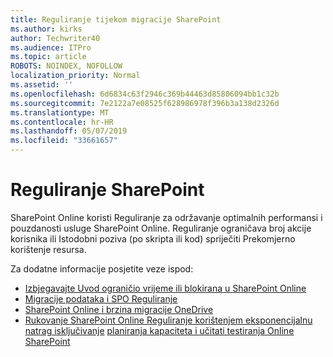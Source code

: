 ```yaml
---
title: Reguliranje tijekom migracije SharePoint
ms.author: kirks
author: Techwriter40
ms.audience: ITPro
ms.topic: article
ROBOTS: NOINDEX, NOFOLLOW
localization_priority: Normal
ms.assetid: ''
ms.openlocfilehash: 6d6834c63f2946c369b44463d85806094bb1c32b
ms.sourcegitcommit: 7e2122a7e08525f628986978f396b3a138d2326d
ms.translationtype: MT
ms.contentlocale: hr-HR
ms.lasthandoff: 05/07/2019
ms.locfileid: "33661657"
---
```

# <a name="sharepoint-throttling"></a>Reguliranje SharePoint

SharePoint Online koristi Reguliranje za održavanje optimalnih performansi i pouzdanosti usluge SharePoint Online. Reguliranje ograničava broj akcije korisnika ili Istodobni poziva (po skripta ili kod) spriječiti Prekomjerno korištenje resursa. 

Za dodatne informacije posjetite veze ispod:

- [Izbjegavajte Uvod ograničio vrijeme ili blokirana u SharePoint Online](https://docs.microsoft.com/en-us/sharepoint/dev/general-development/how-to-avoid-getting-throttled-or-blocked-in-sharepoint-online)
- [Migracije podataka i SPO Reguliranje](https://blogs.technet.microsoft.com/sposupport/2017/08/12/data-migration-and-spo-service-throttling/)
- [SharePoint Online i brzina migracije OneDrive](https://docs.microsoft.com/en-us/sharepointmigration/sharepoint-online-and-onedrive-migration-speed)
- [Rukovanje SharePoint Online Reguliranje korištenjem eksponencijalnu natrag isključivanje](https://docs.microsoft.com/en-us/sharepoint/dev/solution-guidance/handle-sharepoint-online-throttling-by-using-exponential-back-off)
[planiranja kapaciteta i učitati testiranja Online SharePoint](https://support.office.com/en-us/article/Capacity-planning-and-load-testing-SharePoint-Online-c932bd9b-fb9a-47ab-a330-6979d03688c0)